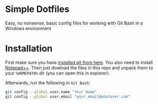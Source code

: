 Simple Dotfiles
===============

Easy, no nonsense, basic config files for working with Git Bash in a Windows environment

# Installation #

First make sure you have [installed git from here](http://git-scm.com/download/). You also need to install [Notepad++](http://notepad-plus-plus.org/download/v6.4.5.html).
Then just dowload the files in this repo and unpack them to your `%HOMEPATH%` dir (you can open this in explorer).


Afterwards, run the following in `Git Bash`:

```bash
git config --global user.name "Your Name"
git config --global user.email "your_email@whatever.com"
```

